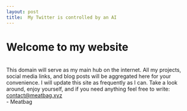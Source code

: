 ```yaml
---
layout: post
title:  My Twitter is controlled by an AI
---
```

# Welcome to my website
\
This domain will serve as my main hub on the internet. All my projects, social media links, and blog posts will be aggregated here for your convenience. I will update this site as frequently as I can. Take a look around, enjoy yourself, and if you need anything feel free to write: [contact@meatbag.xyz](mailto:contact@meatbag.xyz)\
\- Meatbag
